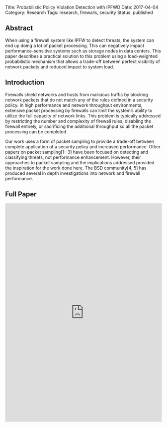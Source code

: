 Title: Probabilistic Policy Violation Detection with IPFWD
Date: 2017-04-04
Category: Research
Tags: research, firewalls, security
Status: published

## Abstract

When using a firewall system like IPFW to detect
threats, the system can end up doing a lot of packet processing.
This can negatively impact performance-sensitive systems such as
storage nodes in data centers. This paper describes a practical
solution to this problem using a load-weighted probabilistic
mechanism that allows a trade-off between perfect visibility of
network packets and reduced impact to system load.


## Introduction

Firewalls shield networks and hosts from malicious traffic
by blocking network packets that do not match any of the
rules defined in a security policy. In high performance and
network throughput environments, extensive packet processing
by firewalls can limit the system’s ability to utilize the full
capacity of network links. This problem is typically addressed
by restricting the number and complexity of firewall rules,
disabling the firewall entirely, or sacrificing the additional
throughput so all the packet processing can be completed.

Our work uses a form of packet sampling to provide a
trade-off between complete application of a security policy and
increased performance. Other papers on packet sampling[1–
3] have been focused on detecting and classifying threats,
not performance enhancement. However, their approaches to
packet sampling and the implications addressed provided the
inspiration for the work done here. The BSD community[4, 5]
has produced several in depth investigations into network and
firewall performance.


## Full Paper

<iframe src="https://docs.google.com/gview?url=https://public.anardil.net/Projects/PPVDwIPFWD.pdf&embedded=true" style="width:100%; height:700px;" frameborder="0"></iframe>
